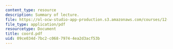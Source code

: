 ```yaml
---
content_type: resource
description: Summary of lecture.
file: https://ol-ocw-studio-app-production.s3.amazonaws.com/courses/12-802-wave-motions-in-the-ocean-and-atmosphere-spring-2004/09ce034d7bc2c06879744ea2d3acf53b_coord.pdf
file_type: application/pdf
resourcetype: Document
title: coord.pdf
uid: 09ce034d-7bc2-c068-7974-4ea2d3acf53b
---
```

